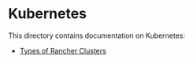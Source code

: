 # Kubernetes

This directory contains documentation on Kubernetes:

- [Types of Rancher Clusters](./types_of_rancher_clusters.md)
